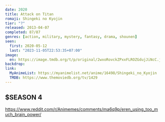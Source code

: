 ```yaml
---
date: 2020
title: Attack on Titan
romaji: Shingeki no Kyojin
tier: "?"
released: 2013-04-07
completed: 87/87
genres: [action, military, mystery, fantasy, drama, shounen]
seen:
  first: 2020-05-12
  last: "2023-11-05T22:53:35+07:00"
image:
  en: https://image.tmdb.org/t/p/original/2wxoRovckZPxxFLROZGdujJiNcC.jpg
backdrop: 
link:
  MyAnimeList: https://myanimelist.net/anime/16498/Shingeki_no_Kyojin
  TMDB: https://www.themoviedb.org/tv/1429
---
```


## $SEASON 4

<https://www.reddit.com/r/Animemes/comments/ma6q9p/eren_using_too_much_brain_power/>
